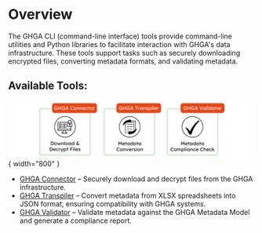 # Overview

The GHGA CLI (command-line interface) tools provide command-line utilities and Python libraries to facilitate interaction with GHGA's data infrastructure. These tools support tasks such as securely downloading encrypted files, converting metadata formats, and validating metadata.

## Available Tools:

  ![Visual summary of GHGA CLI tools with icons: Download and Decrypt Files with GHGA Connector, Metadata Conversion with GHGA Transpiler and Metadata Compliance Check with GHGA Validator - as described in the text below.](../assets/img/CLI_Tools.png){ width="800" }

- [GHGA Connector](https://docs.ghga.de/cli_tools/connector/) – Securely download and decrypt files from the GHGA infrastructure.
- [GHGA Transpiler](https://docs.ghga.de/cli_tools/transpiler/) – Convert metadata from XLSX spreadsheets into JSON format, ensuring compatibility with GHGA systems.
- [GHGA Validator](https://docs.ghga.de/cli_tools/validator/) – Validate metadata against the GHGA Metadata Model and generate a compliance report.
